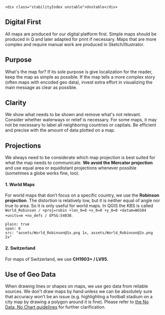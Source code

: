 ```html|span-1,no-source,plain
<div class="stabilityIndex unstable">Unstable</div>
```

## Digital First
All maps are produced for our digital platform first. Simple maps should be produced in Q and later adapted for print if necessary. Maps that are more complex and require manual work are produced in Sketch/Illustrator.

## Purpose
What's the map for? If its sole purpose is give localization for the reader, keep the map as simple as possible. If the map tells a more complex story (often maps with encoded geo data), invest extra effort in visualizing the main message as clear as possible.

## Clarity
We show what needs to be shown and remove what's not relevant. Consider whether waterways or relief is necessary. For some maps, it may not be necessary to label all neighboring countries or capitals. Be efficient and precise with the amount of data plotted on a map.

## Projections
We always need to be considerate which map projection is best suited for what the map needs to communicate. **We avoid the Mercator projection** and use equal area or equidistant projections whenever possible (sometimes a globe works fine, too).

#### 1. World Maps
For world maps that don’t focus on a specific country, we use the **Robinson projection**. The distortion is relatively low, but it is neither equal of angle nor true to area. So it is only useful for world maps.
In QGIS the KBS is called `World_Robinson / +proj=robin +lon_0=0 +x_0=0 +y_0=0 +datum=WGS84 +units=m +no_defs / EPSG:54030`.

```image
plain: true
span: 6
src: "assets/World_Robinson@1x.png 1x, assets/World_Robinson@2x.png 2x"
```

#### 2. Switzerland
For maps of Switzerland, we use **CH1903+ / LV95**.


## Use of Geo Data
When drawing lines or shapes on maps, we use geo data from reliable sources. We don't draw maps by hand unless we can be absolutely sure that accuracy won't be an issue (e.g. highlighting a football stadium on a city map by drawing a polygon around it is fine). Please refer to [the No Data, No Chart guidelines](https://nzzdev.github.io/Storytelling-Styleguide/#/charts-guidelines?a=no-data-no-chart) for further clarification.
